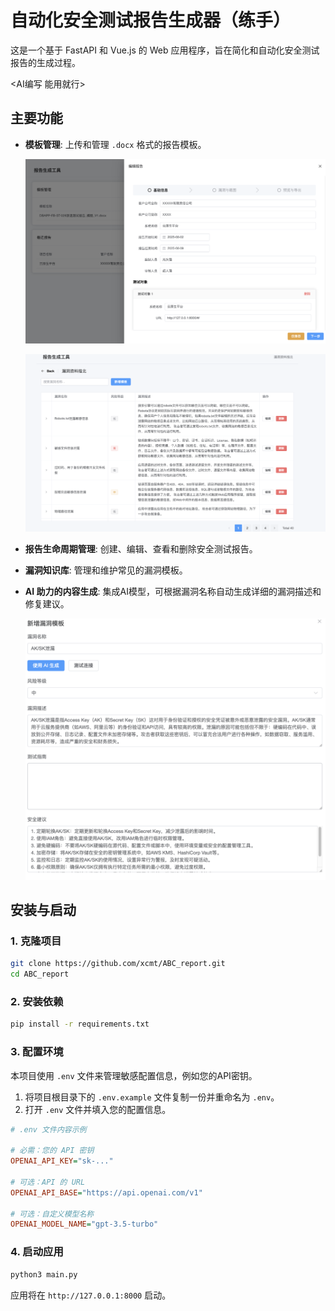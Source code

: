 # 自动化安全测试报告生成器（练手）

这是一个基于 FastAPI 和 Vue.js 的 Web 应用程序，旨在简化和自动化安全测试报告的生成过程。

<AI编写 能用就行>

## 主要功能

- **模板管理**: 上传和管理 `.docx` 格式的报告模板。

  ![image-20250820155949531](images/image-20250820155949531.png)

  ![image-20250820160002324](images/image-20250820160002324.png)

- **报告生命周期管理**: 创建、编辑、查看和删除安全测试报告。

- **漏洞知识库**: 管理和维护常见的漏洞模板。

- **AI 助力的内容生成**: 集成AI模型，可根据漏洞名称自动生成详细的漏洞描述和修复建议。

  ![image-20250820160016109](images/image-20250820160016109.png)


## 安装与启动

### 1. 克隆项目
```bash
git clone https://github.com/xcmt/ABC_report.git
cd ABC_report
```

### 2. 安装依赖
```bash
pip install -r requirements.txt
```

### 3. 配置环境

本项目使用 `.env` 文件来管理敏感配置信息，例如您的API密钥。

1.  将项目根目录下的 `.env.example` 文件复制一份并重命名为 `.env`。
2.  打开 `.env` 文件并填入您的配置信息。

```ini
# .env 文件内容示例

# 必需：您的 API 密钥
OPENAI_API_KEY="sk-..."

# 可选：API 的 URL 
OPENAI_API_BASE="https://api.openai.com/v1"

# 可选：自定义模型名称
OPENAI_MODEL_NAME="gpt-3.5-turbo"
```

### 4. 启动应用

```bash
python3 main.py
```

应用将在 `http://127.0.0.1:8000` 启动。
